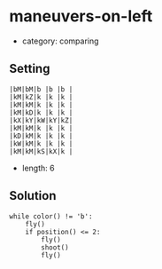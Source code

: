 # maneuvers-on-left
- category: comparing

## Setting

```
|bM|bM|b |b |b |
|kM|kZ|k |k |k |
|kM|kM|k |k |k |
|kM|kD|k |k |k |
|kX|kY|kW|kY|kZ|
|kM|kM|k |k |k |
|kD|kM|k |k |k |
|kW|kM|k |k |k |
|kM|kM|kS|kX|k |
```

- length: 6

## Solution

```
while color() != 'b':
    fly()
    if position() <= 2:
        fly()
        shoot()
        fly()
```
